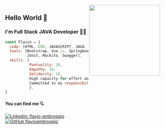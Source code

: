 <img align='right' src="https://media.giphy.com/media/M9gbBd9nbDrOTu1Mqx/giphy.gif" width="230">

### <h2>Hello World 👋</h2>
<h3>I'm Full Stack JAVA Developer 👨‍💻</h3>

```javascript
const Flavio = {
  code: [HTML, CSS, JAVASCRIPT, JAVA, SQL],
  tools: [Bootstrap, Vue.js, Springboot, Git, Github, Github Actions,
          JUnit, Mockito, Swagger],
  skills: {
           Puntuality: 10,
           Empathy: 10,
           Solidarity: 10,
           High capacity for effort and work: 10,
           Committed to my responsibilities: 10
           },
}
```
<h4>You can find me 🔍</h4>

[![Linkedin: flavio-ambroggio](https://img.shields.io/badge/-flavioambroggio-blue?style=flat-square&logo=Linkedin&logoColor=white&link=https://www.linkedin.com/in/flavio-ambroggio/)](https://www.linkedin.com/in/flavio-ambroggio)<br>
[![GitHub flavioambroggio](https://img.shields.io/github/followers/flavioambroggio?label=follow&style=social)](https://github.com/flavioambroggio)
